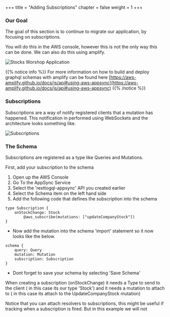 +++
title = "Adding Subscriptions"
chapter = false
weight = 1
+++

### Our Goal

The goal of this section is to continue to migrate our application, by focusing on subscriptions.

You will do this in the AWS console, however this is not the only way this can be done. We can also do this using amplify.

![Stocks Worshop Application](/images/architecture/Arch5.png)

{{% notice info %}}
For more information on how to build and deploy graphql schemas with amplify can be found here [https://aws-amplify.github.io/docs/js/api#using-aws-appsync](https://aws-amplify.github.io/docs/js/api#using-aws-appsync)
{{% /notice %}}

### Subscriptions

Subscriptions are a way of notify registered clients that a mutation has happened. This notification in performed using WebSockets and the architecture looks something like.

![Subscriptions](/images/SubsArch.png)

### The Schema

Subscriptions are registered as a type like Queries and Mutations.

First, add your subscription to the schema

1. Open up the AWS Console
2. Go To the AppSync Service
3. Select the 'resttogql-appsync' API you created earlier
4. Select the Schema item on the left hand side
5. Add the following code that defines the subscription into the schema

```tsx
type Subscription {
	onStockChange: Stock
		@aws_subscribe(mutations: ["updateCompanyStock"])
}
```

-   Now add the mutation into the schema 'import' statement so it now looks like the below.

```tsx
schema {
	query: Query
    mutation: Mutation
  	subscription: Subscription
}
```

-   Dont forget to save your schema by selecting 'Save Schema'

When creating a subscription (onStockChange) it needs a Type to send to the client ( in this case its our type 'Stock') and it needs a mutation to attach to ( in this case its attach to the UpdateCompanyStock mutation)

Notice that you can attach resolvers to subscriptions, this might be useful if tracking when a subscription is fired. But in this example we will not
